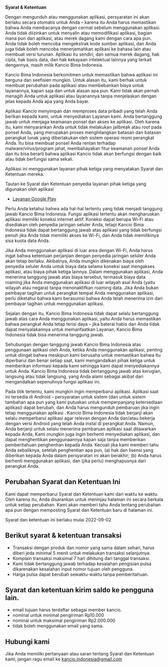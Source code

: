 **Syarat & Ketentuan**

Dengan mengunduh atau menggunakan aplikasi, persyaratan ini akan berlaku secara otomatis untuk Anda – karena itu Anda harus memastikan bahwa Anda membacanya dengan cermat sebelum menggunakan aplikasi. Anda tidak diizinkan untuk menyalin atau memodifikasi aplikasi, bagian mana pun dari aplikasi, atau merek dagang kami dengan cara apa pun. Anda tidak boleh mencoba mengekstrak kode sumber aplikasi, dan Anda juga tidak boleh mencoba menerjemahkan aplikasi ke bahasa lain atau membuat versi turunan. Aplikasi itu sendiri, dan semua merek dagang, hak cipta, hak basis data, dan hak kekayaan intelektual lainnya yang terkait dengannya, masih milik Kancio Bima Indonesia.

Kancio Bima Indonesia berkomitmen untuk memastikan bahwa aplikasi ini berguna dan seefisien mungkin. Untuk alasan itu, kami berhak untuk membuat perubahan pada aplikasi atau membebankan biaya untuk layanannya, kapan saja dan untuk alasan apa pun. Kami tidak akan pernah menagih Anda untuk aplikasi atau layanannya tanpa menjelaskan dengan jelas kepada Anda apa yang Anda bayar.

Aplikasi Kancio menyimpan dan memproses data pribadi yang telah Anda berikan kepada kami, untuk menyediakan Layanan kami. Anda bertanggung jawab untuk menjaga keamanan ponsel dan akses ke aplikasi. Oleh karena itu, kami menyarankan Anda untuk tidak melakukan jailbreak atau root pada ponsel Anda, yang merupakan proses menghilangkan batasan dan batasan perangkat lunak yang diberlakukan oleh sistem operasi resmi perangkat Anda. Itu bisa membuat ponsel Anda rentan terhadap malware/virus/program jahat, membahayakan fitur keamanan ponsel Anda dan itu bisa berarti bahwa aplikasi Kancio tidak akan berfungsi dengan baik atau tidak berfungsi sama sekali.

Aplikasi ini menggunakan layanan pihak ketiga yang menyatakan Syarat dan Ketentuan mereka.

Tautan ke Syarat dan Ketentuan penyedia layanan pihak ketiga yang digunakan oleh aplikasi

* [Layanan Google Play](https://policies.google.com/terms)

Perlu Anda ketahui bahwa ada hal-hal tertentu yang tidak menjadi tanggung jawab Kancio Bima Indonesia. Fungsi aplikasi tertentu akan mengharuskan aplikasi memiliki koneksi internet aktif. Koneksi dapat berupa Wi-Fi atau disediakan oleh penyedia jaringan seluler Anda, tetapi Kancio Bima Indonesia tidak dapat bertanggung jawab atas aplikasi yang tidak berfungsi penuh jika Anda tidak memiliki akses ke Wi-Fi, dan Anda tidak memilikinya sisa kuota data Anda.

Jika Anda menggunakan aplikasi di luar area dengan Wi-Fi, Anda harus ingat bahwa ketentuan perjanjian dengan penyedia jaringan seluler Anda akan tetap berlaku. Akibatnya, Anda mungkin dikenakan biaya oleh penyedia seluler Anda untuk biaya data selama koneksi saat mengakses aplikasi, atau biaya pihak ketiga lainnya. Dalam menggunakan aplikasi, Anda menerima tanggung jawab atas biaya tersebut, termasuk biaya data roaming jika Anda menggunakan aplikasi di luar wilayah asal Anda (yaitu wilayah atau negara) tanpa menonaktifkan roaming data. Jika Anda bukan pembayar tagihan untuk perangkat tempat Anda menggunakan aplikasi, perlu diketahui bahwa kami berasumsi bahwa Anda telah menerima izin dari pembayar tagihan untuk menggunakan aplikasi.

Sejalan dengan itu, Kancio Bima Indonesia tidak dapat selalu bertanggung jawab atas cara Anda menggunakan aplikasi, yaitu Anda harus memastikan bahwa perangkat Anda tetap terisi daya – jika baterai habis dan Anda tidak dapat menyalakannya untuk memanfaatkan Layanan, Kancio Bima Indonesia tidak bisa menerima tanggung jawab.

Sehubungan dengan tanggung jawab Kancio Bima Indonesia atas penggunaan aplikasi oleh Anda, ketika Anda menggunakan aplikasi, penting untuk diingat bahwa meskipun kami berusaha untuk memastikan bahwa itu diperbarui dan benar setiap saat, kami mengandalkan pihak ketiga untuk memberikan informasi kepada kami sehingga kami dapat menyediakannya untuk Anda. Kancio Bima Indonesia tidak bertanggung jawab atas kerugian, langsung atau tidak langsung, yang Anda alami sebagai akibat dari mengandalkan sepenuhnya fungsi aplikasi ini.

Pada titik tertentu, kami mungkin ingin memperbarui aplikasi. Aplikasi saat ini tersedia di Android – persyaratan untuk sistem (dan untuk sistem tambahan apa pun yang kami putuskan untuk memperpanjang ketersediaan aplikasi) dapat berubah, dan Anda harus mengunduh pembaruan jika ingin tetap menggunakan aplikasi . Kancio Bima Indonesia tidak berjanji akan selalu memperbarui aplikasi agar relevan dengan Anda dan/atau bekerja dengan versi Android yang telah Anda instal di perangkat Anda. Namun, Anda berjanji untuk selalu menerima pembaruan aplikasi saat ditawarkan kepada Anda, Kami mungkin juga ingin berhenti menyediakan aplikasi, dan dapat menghentikan penggunaannya kapan saja tanpa memberikan pemberitahuan penghentian kepada Anda. Kecuali jika kami memberi tahu Anda sebaliknya, setelah penghentian apa pun, (a) hak dan lisensi yang diberikan kepada Anda dalam persyaratan ini akan berakhir; (b) Anda harus berhenti menggunakan aplikasi, dan (jika perlu) menghapusnya dari perangkat Anda.

## Perubahan Syarat dan Ketentuan Ini

Kami dapat memperbarui Syarat dan Ketentuan kami dari waktu ke waktu. Oleh karena itu, Anda disarankan untuk meninjau halaman ini secara berkala untuk setiap perubahan. Kami akan memberi tahu Anda tentang perubahan apa pun dengan memposting Syarat dan Ketentuan baru di halaman ini.

Syarat dan ketentuan ini berlaku mulai 2022-09-02


## Berikut syarat & ketentuan transaksi
- Transaksi dengan produk dan nomor yang sama dalam sehari, harus diberi jeda minimal 5 menit untuk melakukan transaksi selanjutnya.
- Komplain transaksi maksimal 7 hari dihitung dari tanggal transaksi.
- Kami tidak bertanggung jawab terhadap kesalahan pengisian pulsa dikarenakan kesalahan input nomor tujuan oleh pengguna.
- Harga pulsa dapat berubah sewaktu-waktu tanpa pemberitahuan.

## Syarat dan ketentuan kirim saldo ke pengguna lain.
- email tujuan harus terdaftar sebagai member kancio.
- nominal untuk minimal pengiriman Rp10.000
- nominal untuk maksimal pengiriman Rp2.000.000
- tidak boleh menggunakan email yang sama.

## Hubungi kami

Jika Anda memiliki pertanyaan atau saran tentang Syarat dan Ketentuan kami, jangan ragu email ke kancio.indonesia@gmail.com

